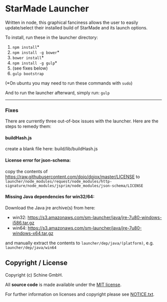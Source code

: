 # StarMade Launcher
Written in node, this graphical fanciness allows the user to easily update/select their installed build of StarMade and its launch options.

To install, run these in the launcher directory:
  1) `npm install`*
  2) `npm install -g bower`*
  3) `bower install`*
  4) `npm install -g gulp`*
  5) (see fixes below)
  6) `gulp bootstrap`

(*On ubuntu you may need to run these commands with `sudo`)


And to run the launcher afterward, simply run: `gulp`



------

### Fixes
There are currently three out-of-box issues with the launcher.  Here are the steps to remedy them:

#### buildHash.js
create a blank file here:  build/lib/buildHash.js

#### License error for json-schema:
copy the contents of https://raw.githubusercontent.com/dojo/dojox/master/LICENSE to `launcher/node_modules/request/node_modules/http-signature/node_modules/jsprim/node_modules/json-schema/LICENSE`

#### Missing Java dependencies for win32/64:
Download the Java jre archive(s) from here:
  * win32: https://s3.amazonaws.com/sm-launcher/java/jre-7u80-windows-i586.tar.gz
  * win64: https://s3.amazonaws.com/sm-launcher/java/jre-7u80-windows-x64.tar.gz

and manually extract the contents to `launcher/dep/java/(platform)`, e.g. `launcher/dep/java/win64`

## Copyright / License

Copyright (c) Schine GmbH.

All **source code** is made available under the [MIT license](LICENSE.txt).

For further information on licenses and copyright please see [NOTICE.txt](NOTICE.txt).